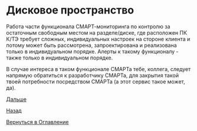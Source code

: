 # Дисковое пространство

Работа части функционала СМАРТ-мониторинга по контролю за остаточным свободным местом на разделе/диске, где расположен
ПК К/ТЭ требует сложных, индивидуальных настроек на стороне клиента и потому может быть рассмотрена, запроектирована
и реализована только в индивидуальном порядке. Алерты к такому функционалу - также только в индивидуальном порядке.

В случае интереса в таком функционале СМАРТа тебе, коллега, следует напрямую обратиться к разработчику СМАРТа, для
закрытия такой твоей потребности посредством СМАРТа (а этот сервис такое может, да).

[Дальше](066-for-managers.md)

[Назад](060-dashboards.md)

[Вернуться в Оглавление](Readme.md)
